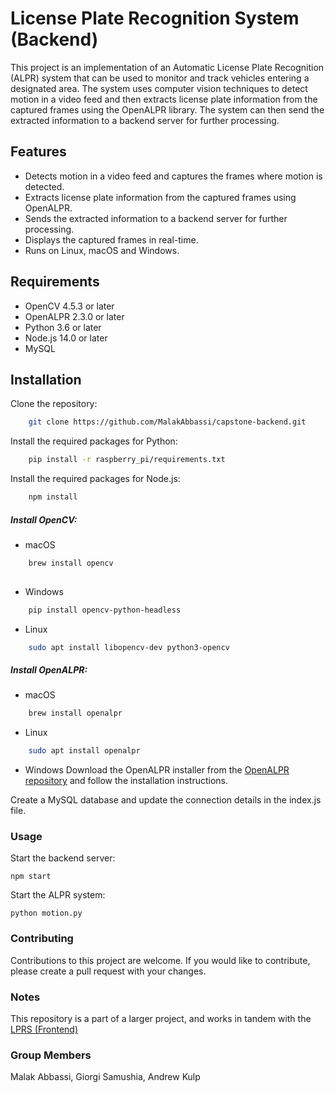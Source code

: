 # License Plate Recognition System (Backend)

This project is an implementation of an Automatic License Plate Recognition (ALPR) system that can be used to monitor and track vehicles entering a designated area. The system uses computer vision techniques to detect motion in a video feed and then extracts license plate information from the captured frames using the OpenALPR library. The system can then send the extracted information to a backend server for further processing.

## Features

- Detects motion in a video feed and captures the frames where motion is detected.
- Extracts license plate information from the captured frames using OpenALPR.
- Sends the extracted information to a backend server for further processing.
- Displays the captured frames in real-time.
- Runs on Linux, macOS and Windows.

## Requirements

- OpenCV 4.5.3 or later
- OpenALPR 2.3.0 or later
- Python 3.6 or later
- Node.js 14.0 or later
- MySQL

## Installation

Clone the repository:

```bash
    git clone https://github.com/MalakAbbassi/capstone-backend.git
```
    

Install the required packages for Python:
```bash
    pip install -r raspberry_pi/requirements.txt
```
Install the required packages for Node.js:
```bash
    npm install
```

##### Install OpenCV:

- macOS
```bash
    brew install opencv
    
```
- Windows
```bash
    pip install opencv-python-headless
```
- Linux
```bash
    sudo apt install libopencv-dev python3-opencv
```

##### Install OpenALPR:
- macOS

```bash
    brew install openalpr
```

- Linux
```bash
    sudo apt install openalpr
```

- Windows
    Download the OpenALPR installer from the [OpenALPR repository](https://github.com/openalpr/openalpr/releases) and follow the installation instructions.


Create a MySQL database and update the connection details in the index.js file.

### Usage

Start the backend server:

    npm start

Start the ALPR system:

    python motion.py

### Contributing

Contributions to this project are welcome. If you would like to contribute, please create a pull request with your changes.

### Notes

This repository is a part of a larger project, and works in tandem with the [LPRS (Frontend)](https://github.com/MalakAbbassi/capstone-frontend)

### Group Members

Malak Abbassi, Giorgi Samushia, Andrew Kulp